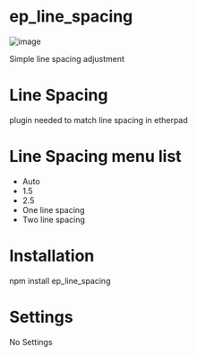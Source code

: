 # ep_line_spacing

![image](https://user-images.githubusercontent.com/64131024/117404401-d8827f80-af44-11eb-800f-d3a4e3e9f526.png)

Simple line spacing adjustment

# Line Spacing

plugin needed to match line spacing in etherpad

# Line Spacing menu list

* Auto
* 1.5
* 2.5
* One line spacing
* Two line spacing

# Installation

npm install ep_line_spacing

# Settings

No Settings


